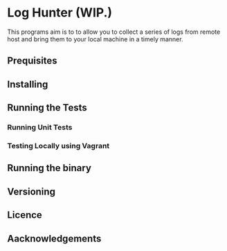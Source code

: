 # Log Hunter (WIP.)

This programs aim is to to allow you to collect a series of logs from remote host and bring them to your local machine in a timely manner.



## Prequisites

## Installing

## Running the Tests

### Running Unit Tests

### Testing Locally using Vagrant

## Running the binary

## Versioning

## Licence

## Aacknowledgements
